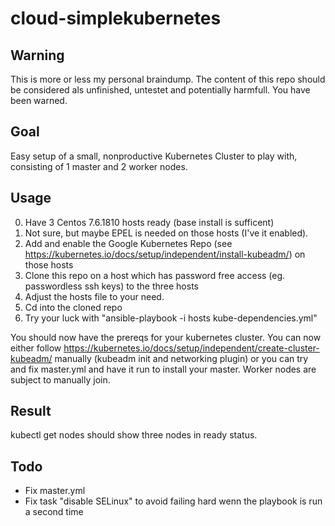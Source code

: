 # cloud-simplekubernetes

## Warning
This is more or less my personal braindump. The content of this repo should be considered als unfinished, untestet and potentially harmfull. You have been warned.

## Goal
Easy setup of a small, nonproductive Kubernetes Cluster to play with, consisting of 1 master and 2 worker nodes.

## Usage
0. Have 3 Centos 7.6.1810 hosts ready (base install is sufficent)
1. Not sure, but maybe EPEL is needed on those hosts (I've it enabled).
2. Add and enable the Google Kubernetes Repo (see https://kubernetes.io/docs/setup/independent/install-kubeadm/) on those hosts
3. Clone this repo on a host which has password free access (eg. passwordless ssh keys) to the three hosts
4. Adjust the hosts file to your need.
5. Cd into the cloned repo
6. Try your luck with "ansible-playbook -i hosts kube-dependencies.yml"

You should now have the prereqs for your kubernetes cluster. You can now either follow https://kubernetes.io/docs/setup/independent/create-cluster-kubeadm/ manually (kubeadm init and networking plugin) or you can try and fix master.yml and have it run to install your master. Worker nodes are subject to manually join.

## Result
kubectl get nodes should show three nodes in ready status.

## Todo
- Fix master.yml
- Fix task "disable SELinux" to avoid failing hard wenn the playbook is run a second time
